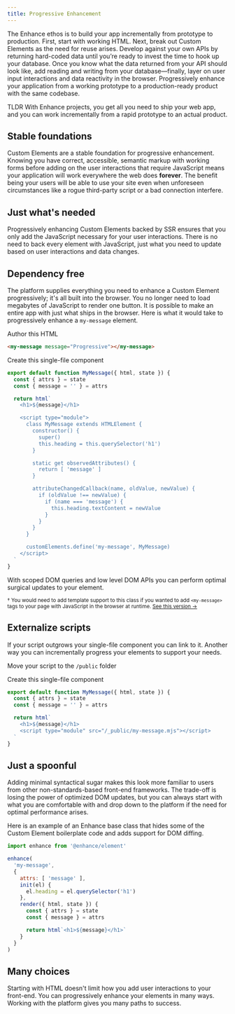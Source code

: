 ```yaml
---
title: Progressive Enhancement
---
```


The Enhance ethos is to build your app incrementally from prototype to production. First, start with working HTML. Next, break out Custom Elements as the need for reuse arises. Develop against your own APIs by returning hard-coded data until you’re ready to invest the time to hook up your database. Once you know what the data returned from your API should look like, add reading and writing from your database—finally, layer on user input interactions and data reactivity in the browser. Progressively enhance your application from a working prototype to a production-ready product with the same codebase.

TLDR With Enhance projects, you get all you need to ship your web app, and you can work incrementally from a rapid prototype to an actual product.

## Stable foundations

Custom Elements are a stable foundation for progressive enhancement. Knowing you have correct, accessible, semantic markup with working forms before adding on the user interactions that require JavaScript means your application will work everywhere the web does **forever**. The benefit being your users will be able to use your site even when unforeseen circumstances like a rogue third-party script or a bad connection interfere.

## Just what's needed

Progressively enhancing Custom Elements backed by SSR ensures that you only add the JavaScript necessary for your user interactions. There is no need to back every element with JavaScript, just what you need to update based on user interactions and data changes.

## Dependency free

The platform supplies everything you need to enhance a Custom Element progressively; it's all built into the browser. You no longer need to load megabytes of JavaScript to render one button. It is possible to make an entire app with just what ships in the browser. Here is what it would take to progressively enhance a `my-message` element.

Author this HTML

```html
<my-message message="Progressive"></my-message>
```

Create this single-file component

<doc-code filename="app/elements/my-message.mjs" numbered>

```javascript
export default function MyMessage({ html, state }) {
  const { attrs } = state
  const { message = '' } = attrs

  return html`
    <h1>${message}</h1>

    <script type="module">
      class MyMessage extends HTMLElement {
        constructor() {
          super()
          this.heading = this.querySelector('h1')
        }

        static get observedAttributes() {
          return [ 'message' ]
        }

        attributeChangedCallback(name, oldValue, newValue) {
          if (oldValue !== newValue) {
            if (name === 'message') {
              this.heading.textContent = newValue
            }
          }
        }
      }

      customElements.define('my-message', MyMessage)
    </script>
  `
}
```

</doc-code>

With scoped DOM queries and low level DOM APIs you can perform optimal surgical updates to your element.

<small>† You would need to add template support to this class if you wanted to add `<my-message>` tags to your page with JavaScript in the browser at runtime. [See this version →](https://gist.github.com/kristoferjoseph/dd5d22018a0f7feedd4ee18f25a040a8)</small>

## Externalize scripts

If your script outgrows your single-file component you can link to it. Another way you can incrementally progress your elements to support your needs.

Move your script to the `/public` folder

Create this single-file component

<doc-code highlight="7-add" filename="app/elements/my-message.mjs" numbered>

```javascript
export default function MyMessage({ html, state }) {
  const { attrs } = state
  const { message = '' } = attrs

  return html`
    <h1>${message}</h1>
    <script type="module" src="/_public/my-message.mjs"></script>
  `
}
```

</doc-code>

## Just a spoonful

Adding minimal syntactical sugar makes this look more familiar to users from other non-standards-based front-end frameworks. The trade-off is losing the power of optimized DOM updates, but you can always start with what you are comfortable with and drop down to the platform if the need for optimal performance arises.

Here is an example of an Enhance base class that hides some of the Custom Element boilerplate code and adds support for DOM diffing.

```javascript
import enhance from '@enhance/element'

enhance(
  'my-message',
  {
    attrs: [ 'message' ],
    init(el) {
      el.heading = el.querySelector('h1')
    },
    render({ html, state }) {
      const { attrs } = state
      const { message } = attrs

      return html`<h1>${message}</h1>`
    }
  }
)
```

## Many choices

Starting with HTML doesn't limit how you add user interactions to your front-end. You can progressively enhance your elements in many ways. Working with the platform gives you many paths to success.
